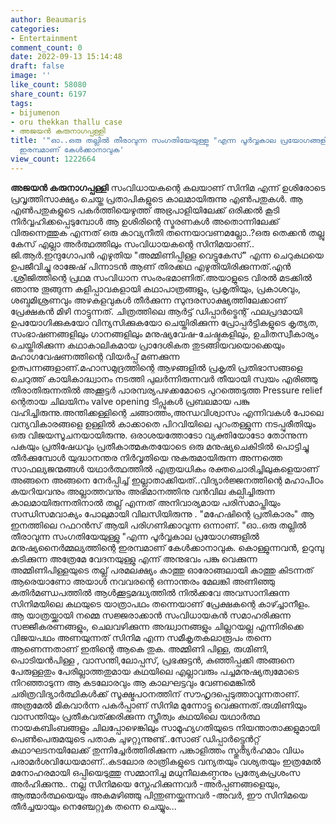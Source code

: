 ```yaml
---
author: Beaumaris
categories:
- Entertainment
comment_count: 0
date: 2022-09-13 15:14:48
draft: false
image: ''
like_count: 58080
share_count: 6197
tags:
- bijumenon
- oru thekkan thallu case
- അജയൻ കരുനാഗപ്പള്ളി
title: '"ഓ..ഒരു തല്ലിൽ തീരാവുന്ന സംഗതിയേയുള്ളു "എന്ന പൂർവ്വകാല പ്രയോഗങ്ങളിൽ മനുഷ്യനൈർമ്മല്യത്തിന്റെ
  ഇരമ്പമാണ് കേൾക്കാനാവുക'
view_count: 1222664
---
```


**അജയൻ കരുനാഗപ്പള്ളി** സംവിധായകന്റെ കലയാണ് സിനിമ എന്ന് ഉശിരോടെ പ്രവൃത്തിസാക്ഷ്യം ചെയ്ത പ്രതാപികളുടെ കാലമായിരുന്നു എൺപതുകൾ. ആ എൺപതുകളുടെ പകർത്തിയെഴുത്ത് അഭ്രപാളിയിലേക്ക് ഒരിക്കൽ കൂടി നിർവ്വഹിക്കപ്പെടുമ്പോൾ ആ ഉശിരിന്റെ സ്മരണകൾ അതൊന്നിലേക്ക് വിരുന്നെത്തുക എന്നത് ഒരു കാവ്യനീതി തന്നെയാവണമല്ലോ..?ഒരു തെക്കൻ തല്ലു കേസ് എല്ലാ അർത്ഥത്തിലും സംവിധായകന്റെ സിനിമയാണ്.. ജി.ആർ.ഇന്ദുഗോപൻ എഴുതിയ "അമ്മിണിപ്പിള്ള വെട്ടുകേസ്‌" എന്ന ചെറുകഥയെ ഉപജീവിച്ചു രാജേഷ് പിന്നാടൻ ആണ് തിരക്കഥ എഴുതിയിരിക്കുന്നത്.എൻ .ശ്രീജിത്തിന്റെ പ്രഥമ സംവിധാന സംരംഭമാണിത്.അയാളുടെ വിരൽ മടക്കിൽ ഞാന്നു തൂങ്ങുന്ന കളിപ്പാവകളായി കഥാപാത്രങ്ങളും, പ്രകൃതിയും, പ്രകാശവും, ശബ്ദമിശ്രണവും അഴകളവുകൾ തീർക്കുന്ന സുന്ദരസാക്ഷ്യത്തിലേക്കാണ് പ്രേക്ഷകൻ മിഴി നാട്ടുന്നത്. ചിത്രത്തിലെ ആർട്ട്‌ ഡിപ്പാർട്മെന്റ് ഫലപ്രദമായി ഉപയോഗിക്കുകയോ വിന്യസിക്കുകയോ ചെയ്തിരിക്കുന്ന പ്രോപ്പർട്ടികളുടെ കൃത്യത, സംഭാഷണങ്ങളിലും ഗാനങ്ങളിലും മനുഷ്യവേഷ-ചേഷ്ടകളിലും, ഉചിതസ്വീകാര്യം ചെയ്തിരിക്കുന്ന കഥാകാലികമായ പ്രാദേശികത തുടങ്ങിയവയൊക്കെയും മഹാഗവേഷണത്തിന്റെ വിയർപ്പ് മണക്കുന്ന ഉത്പന്നങ്ങളാണ്.മഹാസമുദ്രത്തിന്റെ ആഴങ്ങളിൽ പ്രകൃതി പ്രതിഭാസങ്ങളെ ചെറുത്ത്‌ കായികാദ്ധ്വാനം നടത്തി പുലർന്നിരുന്നവർ തീയായി സ്വയം എരിഞ്ഞു തീരാതിരുന്നതിൽ അക്കൂട്ടർ പാരമ്പര്യപഴക്കമോടെ പുറത്തെടുത്ത Pressure relief ന്റെതായ ചിലയിനം valve opening ടിപ്സുകൾ പ്രബലമായ പങ്കു വഹിച്ചിരുന്നു.അന്തിക്കള്ളിന്റെ ചങ്ങാത്തം,അന്ധവിശ്വാസം എന്നിവകൾ പോലെ വന്യവികാരങ്ങളെ ഉള്ളിൽ കാക്കാതെ പിറവിയിലെ പുറംതള്ളുന്ന നടപ്പുരീതിയും ഒരു വിജയസൂചനയായിരുന്നു. ഒരാശയത്തോടോ വ്യക്തിയോടോ തോന്നുന്ന പകയും പ്രതിഷേധവും പ്രതീകാത്മകതയോടെ ഒരു മനുഷ്യചെകിടിൽ പൊട്ടിച്ചു തീർക്കുമ്പോൾ യുദ്ധാനന്തര നിർവൃതിയെ നുകരുമായിരുന്ന അന്നത്തെ സാഫല്യജന്മങ്ങൾ യഥാർത്ഥത്തിൽ എത്രയധികം രക്തചൊരിച്ചിലുകളെയാണ് അങ്ങനെ അങ്ങനെ നേർപ്പിച്ച് ഇല്ലാതാക്കിയത്..വിദ്യാർജ്ജനത്തിന്റെ മഹാപീഠം കയറിയവനും അല്ലാത്തവനും അഭിമാനത്തിനു വൻവില കല്പിച്ചിരുന്ന കാലമായിരുന്നതിനാൽ തല്ല് എന്നത് അനിവാര്യമായ പരിസമാപ്തിയും സന്ധിസമവാക്യം പോലുമായി വിലസിയിരുന്നു . "മഹേഷിന്റെ പ്രതികാരം" ആ ഇനത്തിലെ റഫറൻസ് ആയി പരിഗണിക്കാവുന്ന ഒന്നാണ്. "ഓ..ഒരു തല്ലിൽ തീരാവുന്ന സംഗതിയേയുള്ളു "എന്ന പൂർവ്വകാല പ്രയോഗങ്ങളിൽ മനുഷ്യനൈർമ്മല്യത്തിന്റെ ഇരമ്പമാണ് കേൾക്കാനാവുക. കൊള്ളുന്നവൻ, ഉറുമ്പു കടിക്കുന്ന അത്രേമേ വേദനയുള്ളു എന്ന് അനുഭവം പങ്കു വെക്കുന്ന അമ്മിണിപിള്ളയുടെ തല്ല് പരമലക്ഷ്യം കാത്തു ഓരോങ്ങലായി കാത്തു കിടന്നത് ആരെയാണോ അയാൾ നവവരന്റെ ഒന്നാന്തരം മേലങ്കി അണിഞ്ഞു കതിർമണ്ഡപത്തിൽ ആൾക്കൂട്ടമദ്ധ്യത്തിൽ നിൽക്കവേ അവസാനിക്കുന്ന സിനിമയിലെ കഥയുടെ യാത്രാപഥം തന്നെയാണ് പ്രേക്ഷകന്റെ കാഴ്ച്ചാനീളം. ആ യാത്രയ്ക്കായി നമ്മെ സജ്ജരാക്കാൻ സംവിധായകൻ സമാഹരിക്കുന്ന സജ്ജീകരണങ്ങളും, ചെലവഴിക്കുന്ന അദ്ധ്വാനങ്ങളും ചില്ലറയല്ല എന്നിരിക്കെ വിജയപഥം അണയുന്നത് സിനിമ എന്ന സമീകൃതകലാരൂപം തന്നെ ആണെന്നതാണ് ഇതിന്റെ ആകെ തുക. അമ്മിണി പിള്ള, രുഗ്മിണി, പൊടിയൻപിള്ള , വാസന്തി,ലോപ്പസ്, പ്രഭക്കുട്ടൻ, കുഞ്ഞിപ്പക്കി അങ്ങനെ പേരുള്ളതും പേരില്ലാത്തതുമായ കഥയിലെ എല്ലാവരും പച്ചമനുഷ്യത്വമോടെ നിറഞ്ഞാടുന്ന ആ കടലോരവും ആ കാലഘട്ടവും വേണമെങ്കിൽ ചരിത്രവിദ്യാർത്ഥികൾക്ക് സൂക്ഷ്മപഠനത്തിന് സൗഹൃദപ്പെടുത്താവുന്നതാണ്. അത്രമേൽ മികവാർന്ന പകർപ്പാണ് സിനിമ മുന്നോട്ടു വെക്കുന്നത്.രുഗ്മിണിയും വാസന്തിയും പ്രതീകവത്ക്കരിക്കുന്ന സ്ത്രീത്വം കഥയിലെ യഥാർത്ഥ നായകബിംബങ്ങളും ചിലപ്പോഴെങ്കിലും സാമൂഹ്യഗതിയുടെ നിയന്താതാക്കളുമായി പെൺപെരുമയുടെ പതാക ചുഴറ്റുന്നുണ്ട്..സോങ് ഡിപ്പാർട്ട്മെൻറ്റ് കഥാഘടനയിലേക്ക് തുന്നിച്ചേർത്തിരിക്കുന്ന പങ്കാളിത്തം സ്തുത്യർഹമാം വിധം പരാമർശവിധേയമാണ്..കടലോര രാത്രികളുടെ വന്യതയും വശ്യതയും ഇത്രമേൽ മനോഹരമായി ഒപ്പിയെടുത്തു സമ്മാനിച്ച മധുനീലകണ്ഠനും പ്രത്യേകപ്രശംസ അർഹിക്കുന്നു.. നല്ല സിനിമയെ സ്നേഹിക്കുന്നവർ -അർപ്പണങ്ങളെയും, ആത്മാർത്ഥയെയും അകമഴിഞ്ഞു പിന്തുണയ്ക്കുന്നവർ -അവർ, ഈ സിനിമയെ തീർച്ചയായും നെഞ്ചേറ്റുക തന്നെ ചെയ്യും...